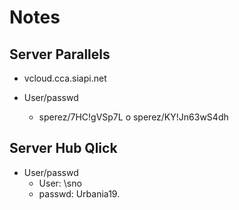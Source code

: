 # Notes

## Server Parallels

* vcloud.cca.siapi.net

* User/passwd
  * sperez/7HC!gVSp7L   o   sperez/KY!Jn63wS4dh

## Server Hub Qlick

* User/passwd
  * User: \sno
  * passwd: Urbania19.
